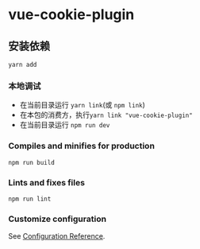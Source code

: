 # vue-cookie-plugin

## 安装依赖
```
yarn add
```

### 本地调试
- 在当前目录运行 `yarn link`(或 `npm link`)
- 在本包的消费方，执行`yarn link "vue-cookie-plugin"`
- 在当前目录运行 `npm run dev`

### Compiles and minifies for production
```
npm run build
```

### Lints and fixes files
```
npm run lint
```

### Customize configuration
See [Configuration Reference](https://cli.vuejs.org/config/).
